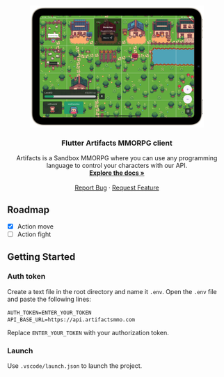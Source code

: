 <div align="center">
 <img src="images/screen-1.png" width="400">

  <h3 align="center">Flutter Artifacts MMORPG client</h3>

  <p align="center">
    Artifacts is a Sandbox MMORPG where you can use any programming language to control your characters with our API.
    <br />
    <a href="https://docs.artifactsmmo.com/"><strong>Explore the docs »</strong></a>
    <br />
    <br />
    <!-- <a href="https://artifactsmmo.com/client">View Demo</a> -->
    <a href="https://github.com/yauheniprakapenka/flutter_artifactsmmo_client/issues/new?assignees=&labels=&projects=&template=bug_report.md&title=">Report Bug</a>
    ·
    <a href="https://github.com/yauheniprakapenka/flutter_artifactsmmo_client/issues/new?assignees=&labels=&projects=&template=feature_request.md&title=">Request Feature</a>
  </p>
</div>

## Roadmap

- [x] Action move
- [ ] Action fight

## Getting Started

### Auth token

Create a text file in the root directory and name it `.env`.
Open the `.env` file and paste the following lines:

```
AUTH_TOKEN=ENTER_YOUR_TOKEN
API_BASE_URL=https://api.artifactsmmo.com
```

Replace `ENTER_YOUR_TOKEN` with your authorization token.

### Launch

Use `.vscode/launch.json` to launch the project.
